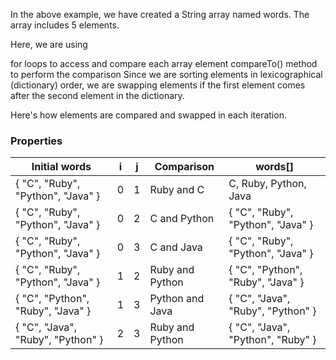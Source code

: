 In the above example, we have created a String array named words. The array includes 5 elements.

Here, we are using

for loops to access and compare each array element
compareTo() method to perform the comparison
Since we are sorting elements in lexicographical (dictionary) order, we are swapping elements if the first element comes after the second element in the dictionary.

Here's how elements are compared and swapped in each iteration.

### Properties

| Initial words | i	| j	| Comparison |words[]|
| --- | --- | --- | --- | --- |
| { "C", "Ruby", "Python", "Java" } | 0	| 1	| Ruby and C | C, Ruby, Python, Java |
| { "C", "Ruby", "Python", "Java" } |	0	| 2	| C and Python | { "C", "Ruby", "Python", "Java" } |
| { "C", "Ruby", "Python", "Java" } |	0	| 3	| C and Java | { "C", "Ruby", "Python", "Java" } |
| { "C", "Ruby", "Python", "Java" } |	1	| 2	| Ruby and Python | { "C", "Python", "Ruby", "Java" } |
| { "C", "Python", "Ruby", "Java" } |	1	| 3	| Python and Java	| { "C", "Java", "Ruby", "Python" } |
| { "C", "Java", "Ruby", "Python" } |	2	| 3	| Ruby and Python	| { "C", "Java", "Python", "Ruby" } |
